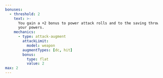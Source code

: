 ```yaml
---
bonuses:
  - threshold: 2
    text: >-
      You gain a +2 bonus to power attack rolls and to the saving throw DCs of
      your powers.
    mechanics:
      - type: attack-augment
        attackLimit:
          model: weapon
        augmentTypes: [dc, hit]
        bonus:
          type: flat
          value: 2
max: 2
---
```

